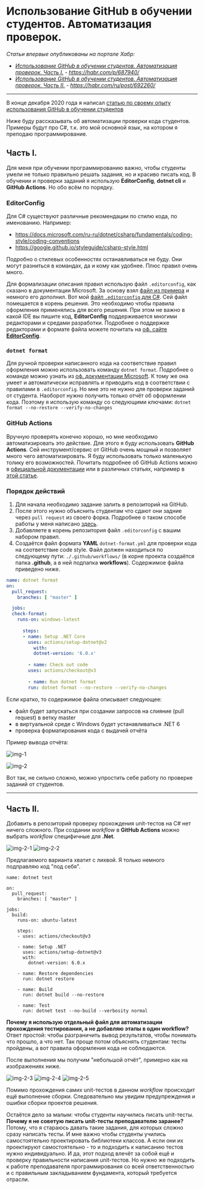 # Использование GitHub в обучении студентов. Автоматизация проверок.

*Статьи впервые опубликованы на портале Хабр:*
- *[Использование GitHub в обучении студентов. Автоматизация проверок. Часть I.](https://habr.com/p/687940/) - https://habr.com/p/687940/*
- *[Использование GitHub в обучении студентов. Автоматизация проверок. Часть II.](https://habr.com/ru/post/692260/) - https://habr.com/ru/post/692260/*

***

В конце декабря 2020 года я написал [статью по своему опыту использования GitHub в обучении студентов](https://github.com/anst-foto/articles/blob/main/education/using_github_for_student_education.md)

Ниже буду рассказывать об автоматизации проверки кода студентов. Примеры будут про C#, т.к. это мой основной язык, на котором я преподаю программирование.

## Часть I.

Для меня при обучении программированию важно, чтобы студенты умели не только правильно решать задания, но и красиво писать код. В обучении и проверки заданий я использую **EditorConfig**, **dotnet cli** и **GitHub Actions**. Но обо всём по порядку.

### EditorConfig

Для C# существуют различные рекомендации по стилю кода, по именованию. Например:
- https://docs.microsoft.com/ru-ru/dotnet/csharp/fundamentals/coding-style/coding-conventions
- https://google.github.io/styleguide/csharp-style.html

Подробно о стилевых особенностях останавливаться не буду. Они могут разниться в командах, да и кому как удобнее. Плюс правил очень много.

Для формализации описания правил использую файл `.editorconfig`, как сказано в документации Microsoft. За основу взял [файл из примера](https://docs.microsoft.com/ru-ru/dotnet/fundamentals/code-analysis/code-style-rule-options?view=vs-2019#example-editorconfig-file) и немного его дополнил. Вот мой [файл `.editorconfig` для C#](https://github.com/anst-foto/dot_files/blob/master/EditorConfig/csharp_4.editorconfig). Сей файл помещается в корень решения. Это необходимо чтобы правила оформления применялись для всего решения. При этом не важно в какой IDE вы пишите код, **EditorConfig** поддерживается многими редакторами и средами разработки. Подробнее о поддержке редакторами и формате файла можете почитать на [оф. сайте **EditorConfig**](https://editorconfig.org/).

### `dotnet format`

Для ручной проверки написанного кода на соответствие правил оформления можно использовать команду `dotnet format`. Подробнее о команде можно узнать из [оф. документации Microsoft](https://docs.microsoft.com/ru-ru/dotnet/core/tools/dotnet-format). К тому же она умеет и автоматически исправлять и приводить код в соответствии с правилами в `.editorconfig`. Но мне это не нужно для проверки заданий от студента. Наоборот нужно получить только отчёт об оформлении кода. Поэтому я использую команду со следующими ключами: `dotnet format --no-restore --verify-no-changes`

### GitHub Actions

Вручную проверять конечно хорошо, но мне необходимо автоматизировать это действие. Для этого я буду использовать **GitHub Actions**. Сей инструмент/сервис от GitHub очень мощный и позволяет много чего автоматизировать. Я буду использовать только маленькую толику его возможностей. Почитать подробнее об GitHub Actions можно в [официальной документации](https://docs.github.com/en/actions/using-workflows/about-workflows) или в различных статьях, например в [этой статье](https://cakeinpanic.medium.com/github-actions-%D0%B1%D0%B0%D0%B7%D0%B0-2501445e7392).

### Порядок действий

1. Для начала необходимо задание залить в репозиторий на GitHub.
2. После этого нужно объяснить студентам что сдают они задние через `pull request` из своего форка. Подробнее о таком способе работы у меня написано [здесь](https://habr.com/ru/post/534198/).
3. Добавляете в корень репозитория файл `.editorconfig` с вашим набором правил.
4. Создаётся файл формата **YAML** `dotnet-format.yml` для проверки кода на соответствие code style. Файл должен находиться по следующему пути: `./.github/workflows/` (в корне проекта создаётся папка **.github**, а в ней подпапка **workflows**). Содержимое файла приведено ниже.

```yaml
name: dotnet format
on:
  pull_request:
    branches: [ "master" ]

  jobs:
  check-format:
    runs-on: windows-latest
    
      steps:
      - name: Setup .NET Core
        uses: actions/setup-dotnet@v2
          with:
          dotnet-version: '6.0.x'
       
        - name: Check out code
        uses: actions/checkout@v3
       
        - name: Run dotnet format
        run: dotnet format --no-restore --verify-no-changes
```

Если кратко, то содержимое файла описывает следующее:

- файл будет запускаться при создании запросов на слияние (pull request) в ветку master
- в виртуальной среде с Windows будет устанавливаться .NET 6
- проверка форматирования кода с выдачей отчёта

Пример вывода отчёта:

![img-1](./img/using_github_in_student_education_automation_of_checks/img-1.png)

![img-2](./img/using_github_in_student_education_automation_of_checks/img-2.png)

Вот так, не сильно сложно, можно упростить себе работу по проверке заданий от студентов.

***

## Часть II.

Добавить в репозиторий проверку прохождения unit-тестов на C# нет ничего сложного. При создании *workflow* в **GitHub Actions** можно выбрать *workflow* специфичные для **.Net**.

![img-2-1](./img/using_github_in_student_education_automation_of_checks/img-2-1.png)
![img-2-2](./img/using_github_in_student_education_automation_of_checks/img-2-2.png)

Предлагаемого варианта хватит с лихвой. Я только немного подправляю код "под себя".

```yaml=
name: dotnet test

on:
  pull_request:
    branches: [ "master" ]

jobs:
  build:
    runs-on: ubuntu-latest

    steps:
    - uses: actions/checkout@v3

    - name: Setup .NET
      uses: actions/setup-dotnet@v3
      with:
        dotnet-version: 6.0.x

    - name: Restore dependencies
      run: dotnet restore

    - name: Build
      run: dotnet build --no-restore

    - name: Test
      run: dotnet test --no-build --verbosity normal
```

**Почему я использую отдельный файл для автоматизации прохождения тестирования, а не добавляю этапы в один workflow?** Ответ простой: чтобы разграничить вывод результатов, чтобы понимать что прошло, а что нет. Так проще потом объяснять студентам: тесты пройдены, а вот правила оформления кода не соблюдаются.

После выполнения мы получим "небольшой отчёт", примерно как на изображениях ниже.

![img-2-3](./img/using_github_in_student_education_automation_of_checks/img-2-3.png)
![img-2-4](./img/using_github_in_student_education_automation_of_checks/img-2-4.png)
![img-2-5](./img/using_github_in_student_education_automation_of_checks/img-2-5.png)

Помимо прохождения самих unit-тестов в данном *workflow* происходит ещё выполнение сборки. Следовательно мы увидим предупреждения и ошибки сборки проектов решения.

Остаётся дело за малым: чтобы студенты научились писать unit-тесты. **Почему я не советую писать unit-тесты преподавателю заранее?** Потому, что я стараюсь давать такие задания, для которых сложно сразу написать тесты. И мне важно чтобы студенты учились самостоятельно проектировать библиотеки классов. А если они их проектируют самостоятельно - то и подходить к написанию тестов нужно индивидуально. И да, этот подход влечёт за собой ещё и проверку правильности написания unit-тестов. Но нужно же подходить к работе преподавателя программирования со всей ответственностью и с правильным закладыванием фундамента, который требуется отрасли.
